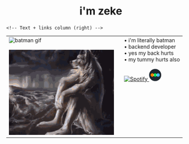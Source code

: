 <h1 align="center">i'm zeke</h1>

<table>
  <tr>
    <!-- GIF column (left) -->
    <td valign="top" style="width: 280px;">
      <img src="assets/batman.gif" width="280" alt="batman gif"/><br><br>
      <img src="assets/wolf.gif" width="280" alt="wolf gif"/>
    </td>

    <!-- Text + links column (right) -->
  <td valign="top" style="padding-left: 20px;">
      • i'm literally batman<br>
      • backend developer<br>
      • yes my back hurts<br>
      • my tummy hurts also<br><br>

  <a href="https://open.spotify.com/user/zyyrfd6t6ra1813e8phnxppgz" target="_blank">
        <img src="https://img.icons8.com/ios-filled/50/1DB954/spotify--v1.png" width="32" alt="Spotify"/>
  </a>

  <a href="https://letterboxd.com/zekewyd/" target="_blank">
    <img src="assets/letterboxd.png" width="32" alt="Letterboxd"/>
  </a>
  </td>
  </tr>
</table>
